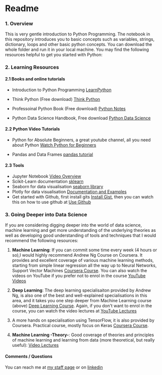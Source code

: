 # Readme

### 1. Overview 

This is very gentle introduction to Python Programming. The notebook in this repository introduces you to basic concepts such as variables, strings, dictionary, loops and other basic python concepts. You can download the whole folder and run it in your local machine. You may find the following resources helpful to get you started with Python:

### 2. Learning Resources 

#### 2.1 Books and online tutorials* Introduction to Python Programming [LearnPython](https://www.learnpython.org)

* Think Python (Free download) [Think Python](https://greenteapress.com/wp/think-python-2e/)
* Professoinal Python Book (Free download) [Python Notes](https://books.goalkicker.com/PythonBook/)

* Python Data Science Handbook, Free download [Python Data Science](https://tanthiamhuat.files.wordpress.com/2018/04/pythondatasciencehandbook.pdf)
#### 2.2 Python Video Tutorials * Python for Absolute Beginners, a great youtube channel, all you need about Python [Watch Python for Beginners](https://www.youtube.com/playlist?list=PLBZBJbE_rGRWeh5mIBhD-hhDwSEDxogDg)

* Pandas and Data Frames [pandas tutorial](https://www.youtube.com/watch?v=vmEHCJofslg)#### 2.3 Tools 
* Jupyter Notebook [Video Overview](https://www.youtube.com/watch?v=HW29067qVWk&t=1436s)
* Scikit-Learn documentation [sklearn](https://scikit-learn.org/stable/)
* Seaborn for data visualisation [seaborn library](https://seaborn.pydata.org/)
* Plotly for data visualisation [Documentation and Examples](https://plotly.com/python/)
* Get started with Github, first install gits [Install Gist](https://www.jcchouinard.com/install-git/), then you can watch this on how to use github at [Use Github](https://www.youtube.com/watch?v=0fKg7e37bQE&t=518s)

### 3. Going Deeper into Data Science 

If you are considering digging deeper into the world of data science, machine learning and get more understanding of the underlying theories as well as developing good understanding of tools and techniques that I would recommend the following resources: 



1. **Machine Learning**: If you can commit some time every week (4 hours or so),I would highly recommend Andrew Ng Course on Coursera. It provides and excellent coverage of various machine learning methods, starting from simple linear regression all the way up to Neural Networks, Support Vector Machines [Coursera Course]( https://www.coursera.org/learn/machine-learning#syllabus). You can also watch the videos on YouTube if you prefer not to enrol in the course [YouTube Videos](https://www.youtube.com/watch?v=PPLop4L2eGk&list=PLLssT5z_DsK-h9vYZkQkYNWcItqhlRJLN)

2. **Deep Learning**: The deep learning specialisaiton provided by Andrew Ng, is also one of the best and well-explained specialisations in this area, and it takes you one step deeper from Machine Learning course (above) [Deep Learning Course]( https://www.coursera.org/specializations/deep-learning). Again, if you don't want to enrol in the course, you can watch the video lectures at [YouTube Lectures](https://www.youtube.com/watch?v=CS4cs9xVecg&list=PLkDaE6sCZn6Ec-XTbcX1uRg2_u4xOEky0)
3. A more hands on specialisation using TensorFlow, it is also provided by Coursera. Practical course, mostly focus on Keras [Coursera Course]( https://www.coursera.org/professional-certificates/tensorflow-in-practice#courses). 

4. **Machine Learning -Theory-**: Good coverage of theories and principles of machine learning and learning from data (more theoretical, but really useful): [Video Lectures](https://youtu.be/mbyG85GZ0PI)





#### Comments / Questions 

You can reach me at [my staff page](https://www3.rgu.ac.uk/dmstaff/elyan-eyad) or on [linkedin](http://www.linkedin.com/in/elyan )

